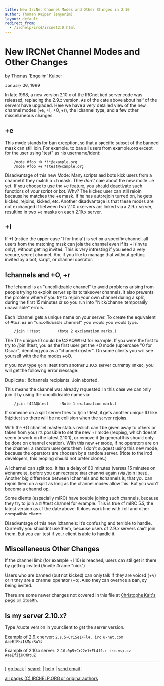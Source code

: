 ```yaml
---
title: New IrcNet Channel Modes and Other Changes in 2.10
author: Thoman Kuiper (engerim)
layout: default
redirect_from:
  - /irchelp/ircd/ircnet210.html
---
```


# New IRCNet Channel Modes and Other Changes

by Thomas 'Engerim' Kuiper

January 26, 1999

In late 1998, a new version 2.10.x of the IRCnet ircd server code was
released, replacing the 2.9.x version. As of the date above about half of the
servers have upgraded. Here we have a very detailed view of the new channel
modes (+e, +I, +O, +r), the !channel type, and a few other miscellaneous
changes.

## +e

This mode stands for ban exception, so that a specific subset of the banned
mask can still join. For example, to ban all users from example.org except for
the user using "test" as his username/ident:



        /mode #foo +b *!*@example.org
        /mode #foo +e *!test@example.org


Disadvantage of this new Mode: Many scripts and bots kick users from a channel
if they match a +b mask. They _don't_ care about the new mode +e yet. If you
choose to use the +e feature, you should deactivate such functions of your
script or bot. Why? The kicked user can still rejoin because he matches the +e
mask. If he has autorejoin turned on, he gets kicked, rejoins, kicked, etc.
Another disadvantage is that these modes are not exchanged if between two
2.10.x servers are linked via a 2.9.x server, resulting in two +e masks on
each 2.10.x server.

## +I

If +I (notice the upper case "I for India") is set on a specific channel, all
users from the matching mask can join the channel even if its +i (invite
only), without getting invited. This is very intresting if you need a very
secure, secret channel. And if you like to manage that without getting invited
by a bot, script, or channel operator.

## !channels and +O, +r

The !channel is an "uncollideable channel" to avoid problems arising from
people trying to exploit server splits to takeover channels. It also prevents
the problem where if you try to rejoin your own channel during a split, during
the first 15 minutes or so you run into "Nick/channel temporarily unavailable"
errors.

Each !channel gets a unique name on your server. To create the equivalent of
#test as an "uncollideable channel", you would you would type:



        /join !!test        (Note 2 exclamation marks.)


The The unique ID could be !42AQWtest for example. If you were the first to
try to /join !!test, you as the first user get the +O mode (uppercase "O for
Oscar") denoting you as a "channel master". On some clients you will see
yourself with the the modes +oO.

If you now type /join !!test from another 2.10.x server currently linked, you
will get the following error message:

Duplicate : !!channels recipients. Join aborted.

This means the channel was already requested. In this case we can only join it
by using the uncollideable name via:



        /join !42AQWtest     (Note 1 exclamation mark.)


If someone on a split server tries to /join !!test, it gets another unique ID
like !hjzittest so there will be no collision when the server rejoins.

With the +O channel master status (which can't be given away to others or
taken from you) its possible to set the new +r mode (reoping, which doesnt
seem to work on the latest 2.10.1), or remove it (in general this should only
be done on channel creation). With this new +r mode, if no operators are on
the channel, a random user gets them. I don't suggest using this new mode,
because the operators are choosen by a random server. (Note to the ircd
developers, this reoping should not prefer clones.)

A !channel can split too. It has a delay of 60 minutes (versus 15 minutes on
#channels), before you can recreate that channel again (via /join !!test).
Another big difference between !channels and #channels is, that you can rejoin
them on a split as long as the channel modes allow this. But you won't become
a channel op.

Some clients (especially mIRC) have trouble joining such channels, because
they try to join a #!#test channel for example. This is true of mIRC 5.5, the
latest version as of the date above. It does work fine with ircII and other
compatible clients.

Disadvantage of this new !channels: It's confusing and terrible to handle.
Currently you shouldnt use them, because users of 2.9.x servers can't join
them. But you can test if your client is able to handle it.

## Miscellaneous Other Changes

If the channel limit (for example +l 10) is reached, users can stil get in
there by getting invited (/invite #name "nick")

Users who are banned (but not kicked) can only talk if they are voiced (+v) or
if they are a channel operator (+o). Also they can override a ban, by being
invited.

There are some newer changes not covered in this file at [Christophe Kalt's
page on Stealth](http://www.stealth.net/%7Ekalt/irc/210.html).

## Is my server 2.10.x?

Type /quote version in your client to get the server version.

Example of 2.9.x server: `2.9.5+Cr15e1+Fl4. irc.u-net.com AaeEfFHiIkMprRuY$`

Example of 2.10.x server: `2.10.0p5+Cr22e1+FL4f1.: irc.vsp.cz AaeEfijJKMRtuZ`

* * *



[ [go back](/irchelp/) | [search](/irchelp/search_engine.cgi) |
[help](/irchelp/help.html) | [send email](/irchelp/mail.cgi) ]

[all pages (C) IRCHELP.ORG or original authors](/irchelp/credit.html)
